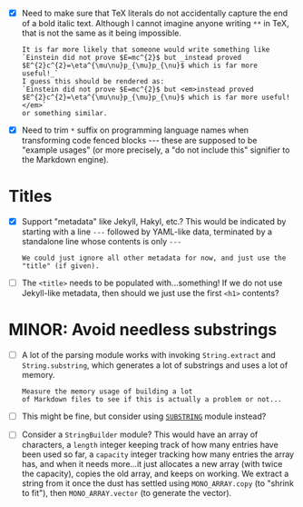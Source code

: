 - [X] Need to make sure that TeX literals do not accidentally capture
      the end of a bold italic text. Although I cannot imagine anyone
      writing `**` in TeX, that is not the same as it being
      impossible.
      
      It is far more likely that someone would write something like
      `Einstein did not prove $E=mc^{2}$ but _instead proved $E^{2}c^{2}=\eta^{\mu\nu}p_{\mu}p_{\nu}$ which is far more useful!_`
      I guess this should be rendered as:
      `Einstein did not prove $E=mc^{2}$ but <em>instead proved $E^{2}c^{2}=\eta^{\mu\nu}p_{\mu}p_{\nu}$ which is far more useful!</em>`
      or something similar.
- [X] Need to trim `*` suffix on programming language names when
      transforming code fenced blocks --- these are supposed to be
      "example usages" (or more precisely, a "do not include this"
      signifier to the Markdown engine).

# Titles
- [X] Support "metadata" like Jekyll, Hakyl, etc.? This would be
      indicated by starting with a line `---` followed by YAML-like data,
      terminated by a standalone line whose contents is only `---`
      
      We could just ignore all other metadata for now, and just use the
      "title" (if given).
- [ ] The `<title>` needs to be populated with...something!
      If we do not use Jekyll-like metadata, then should we just use the
      first `<h1>` contents?

# MINOR: Avoid needless substrings
- [ ] A lot of the parsing module works with invoking `String.extract`
      and `String.substring`, which generates a lot of substrings and
      uses a lot of memory.
      
      Measure the memory usage of building a lot
      of Markdown files to see if this is actually a problem or not...
- [ ] This might be fine, but consider using 
      [`SUBSTRING`](https://smlfamily.github.io/Basis/substring.html)
      module instead?
- [ ] Consider a `StringBuilder` module? This would have an array of
      characters, a `length` integer keeping track of how many entries
      have been used so far, a `capacity` integer tracking how many
      entries the array has, and when it needs more...it just allocates
      a new array (with twice the capacity), copies the old array, and
      keeps on working. We extract a string from it once the dust has
      settled using `MONO_ARRAY.copy` (to "shrink to fit"), then
      `MONO_ARRAY.vector` (to generate the vector). 
